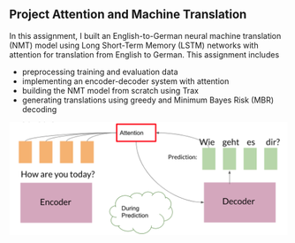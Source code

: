 ## Project Attention and Machine Translation

In this assignment, I built an English-to-German neural machine translation (NMT) model using Long Short-Term Memory (LSTM) networks with attention for translation from English to German. This assignment includes

- preprocessing training and evaluation data
- implementing an encoder-decoder system with attention
- building the NMT model from scratch using Trax
- generating translations using greedy and Minimum Bayes Risk (MBR) decoding

![attention_overview.png](https://github.com/GlebDubosarskii/Coursera-Natural-Language-Processing-Specialization/blob/main/4.%20Natural%20Language%20Processing%20with%20Attention%20Models/Week%201%20Transformers%20and%20Machine%20Translation/attention_overview.png?raw=true)
